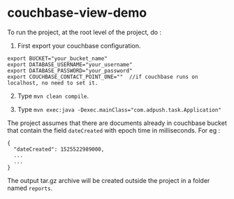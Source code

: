 # couchbase-view-demo

To run the project, at the root level of  the project, do : 

1. First export your couchbase configuration.

```$xslt
export BUCKET="your_bucket_name"
export DATABASE_USERNAME="your_username"
export DATABASE_PASSWORD="your_password"
export COUCHBASE_CONTACT_POINT_ONE=""  //if couchbase runs on localhost, no need to set it.
```

2. Type `mvn clean compile`.

3. Type `mvn exec:java -Dexec.mainClass="com.adpush.task.Application"`


The project assumes that there are documents already in couchbase bucket that contain the field `dateCreated` with epoch time in milliseconds. For eg : 
```
{
  "dateCreated": 1525522989000,
  ...
  ...
}
```

The output tar.gz archive will be created outside the project in a folder named `reports`.